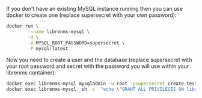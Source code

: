 If you don't have an existing MySQL instance running then you can use docker to create one (replace supersecret with your own password):

```bash
docker run \
        --name librenms-mysql \
        -d \
        -e MYSQL_ROOT_PASSWORD=supersecret \
        -P mysql:latest
```

Now you need to create a user and the database (replace supersecret with your root password and secret with the password you will use within your librenms container):

```bash
docker exec librenms-mysql mysqladmin -u root -psupersecret create test
docker exec librenms-mysql  sh -c  "echo \"GRANT ALL PRIVILEGES ON librenms.* TO 'librenms'@'%' IDENTIFIED BY 'secret';FLUSH PRIVILEGES;\" | mysql -u root -psupersecret"
```
